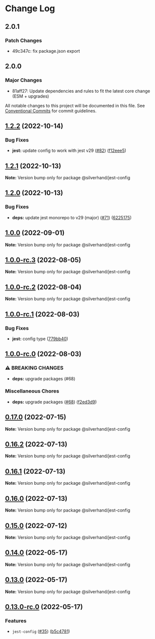 # Change Log

## 2.0.1

### Patch Changes

- 49c347c: fix package.json export

## 2.0.0

### Major Changes

- 81aff27: Update dependencies and rules to fit the latest core change (ESM + upgrades)

All notable changes to this project will be documented in this file.
See [Conventional Commits](https://conventionalcommits.org) for commit guidelines.

## [1.2.2](https://github.com/silverhand-io/configs/compare/v1.2.1...v1.2.2) (2022-10-14)

### Bug Fixes

- **jest:** update config to work with jest v29 ([#82](https://github.com/silverhand-io/configs/issues/82)) ([f12eee5](https://github.com/silverhand-io/configs/commit/f12eee5558acdbcb6234a74be00ca03c9033ca5b))

## [1.2.1](https://github.com/silverhand-io/configs/compare/v1.2.0...v1.2.1) (2022-10-13)

**Note:** Version bump only for package @silverhand/jest-config

## [1.2.0](https://github.com/silverhand-io/configs/compare/v1.1.0...v1.2.0) (2022-10-13)

### Bug Fixes

- **deps:** update jest monorepo to v29 (major) ([#71](https://github.com/silverhand-io/configs/issues/71)) ([6225175](https://github.com/silverhand-io/configs/commit/6225175d228878a480eddafae77305adebaae5cd))

## [1.0.0](https://github.com/silverhand-io/configs/compare/v1.0.0-rc.3...v1.0.0) (2022-09-01)

**Note:** Version bump only for package @silverhand/jest-config

## [1.0.0-rc.3](https://github.com/silverhand-io/configs/compare/v1.0.0-rc.2...v1.0.0-rc.3) (2022-08-05)

**Note:** Version bump only for package @silverhand/jest-config

## [1.0.0-rc.2](https://github.com/silverhand-io/configs/compare/v1.0.0-rc.1...v1.0.0-rc.2) (2022-08-04)

**Note:** Version bump only for package @silverhand/jest-config

## [1.0.0-rc.1](https://github.com/silverhand-io/configs/compare/v1.0.0-rc.0...v1.0.0-rc.1) (2022-08-03)

### Bug Fixes

- **jest:** config type ([779bb40](https://github.com/silverhand-io/configs/commit/779bb40ef0cc8d807c424160e6e2fd34140c7d6b))

## [1.0.0-rc.0](https://github.com/silverhand-io/configs/compare/v0.17.0...v1.0.0-rc.0) (2022-08-03)

### ⚠ BREAKING CHANGES

- **deps:** upgrade packages (#68)

### Miscellaneous Chores

- **deps:** upgrade packages ([#68](https://github.com/silverhand-io/configs/issues/68)) ([f2ed3d9](https://github.com/silverhand-io/configs/commit/f2ed3d9ebc38d08a1a923144d92fc4931471223a))

## [0.17.0](https://github.com/silverhand-io/configs/compare/v0.16.3...v0.17.0) (2022-07-15)

**Note:** Version bump only for package @silverhand/jest-config

## [0.16.2](https://github.com/silverhand-io/configs/compare/v0.16.1...v0.16.2) (2022-07-13)

**Note:** Version bump only for package @silverhand/jest-config

## [0.16.1](https://github.com/silverhand-io/configs/compare/v0.16.0...v0.16.1) (2022-07-13)

**Note:** Version bump only for package @silverhand/jest-config

## [0.16.0](https://github.com/silverhand-io/configs/compare/v0.15.0...v0.16.0) (2022-07-13)

**Note:** Version bump only for package @silverhand/jest-config

## [0.15.0](https://github.com/silverhand-io/configs/compare/v0.14.0...v0.15.0) (2022-07-12)

**Note:** Version bump only for package @silverhand/jest-config

## [0.14.0](https://github.com/silverhand-io/configs/compare/v0.13.0...v0.14.0) (2022-05-17)

**Note:** Version bump only for package @silverhand/jest-config

## [0.13.0](https://github.com/silverhand-io/configs/compare/v0.13.0-rc.0...v0.13.0) (2022-05-17)

**Note:** Version bump only for package @silverhand/jest-config

## [0.13.0-rc.0](https://github.com/silverhand-io/configs/compare/v0.12.0...v0.13.0-rc.0) (2022-05-17)

### Features

- `jest-config` ([#35](https://github.com/silverhand-io/configs/issues/35)) ([b5c4781](https://github.com/silverhand-io/configs/commit/b5c47810c204c10fb547d3f9fe07a0f1a055b357))
